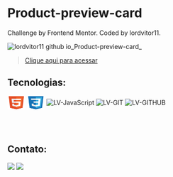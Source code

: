 # Product-preview-card

Challenge by Frontend Mentor. Coded by lordvitor11.

![lordvitor11 github io_Product-preview-card_](https://user-images.githubusercontent.com/65216891/198903636-f52401c6-bee3-4925-8f86-564424d91ad5.png)

>[Clique aqui para acessar](https://lordvitor11.github.io/Product-preview-card/)

## Tecnologias:

<div style="display: inline_block">
    <img title="HTML5" align="center" alt="LV-HTML" height="30" width="40" src="https://raw.githubusercontent.com/devicons/devicon/master/icons/html5/html5-original.svg">
    <img title="CSS3" align="center" alt="LV-CSS" height="30" width="40" src="https://raw.githubusercontent.com/devicons/devicon/master/icons/css3/css3-original.svg">
    <img align="center" alt="LV-JavaScript" height="30" width="40" src="https://cdn.jsdelivr.net/gh/devicons/devicon/icons/javascript/javascript-original.svg"/>
    <img title="Git" align="center" alt="LV-GIT" height="30" width="40" src="https://raw.githubusercontent.com/jmnote/z-icons/master/svg/git.svg">
    <img title="GitHub" align="center" alt="LV-GITHUB" height="30" width="40" src="https://raw.githubusercontent.com/jmnote/z-icons/master/svg/github.svg">
</div>

</br></br>
## Contato:
<a href="https://discord.gg/42rtjvwzGf" target="_blank"><img src="https://img.shields.io/badge/Discord-7289DA?style=for-the-badge&logo=discord&logoColor=white" target="_blank"></a> 
<a href = "mailto:vitorcesarsouza7@gmail.com"><img src="https://img.shields.io/badge/-Gmail-%23333?style=for-the-badge&logo=gmail&logoColor=white" target="_blank"></a>
